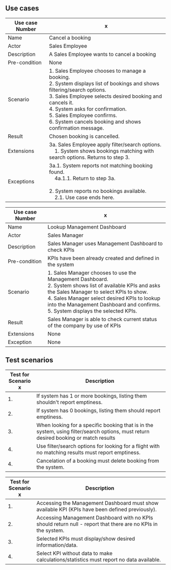 ## Use cases

|Use case Number|x|
|---------------|---|
|Name           |Cancel a booking|
|Actor          |Sales Employee|
|Description    |A Sales Employee wants to cancel a booking|
|Pre-condition  |None|
|Scenario       |1. Sales Employee chooses to manage a booking.<br>2. System displays list of bookings and shows filtering/search options.<br>3. Sales Employee selects desired booking and cancels it.<br>4. System asks for confirmation.<br>5. Sales Employee confirms.<br>6. System cancels booking and shows confirmation message.|
|Result         |Chosen booking is cancelled.|
|Extensions     |3a. Sales Employee apply filter/search options.<br>&nbsp;&nbsp;&nbsp;&nbsp;1. System shows bookings matching with search options. Returns to step 3.<br>|
|Exceptions     |3a.1. System reports not matching booking found.<br> &nbsp;&nbsp;&nbsp;&nbsp;4a.1.1. Return to step 3a.<br><br>2. System reports no bookings available.<br>&nbsp;&nbsp;&nbsp;&nbsp;2.1. Use case ends here.|

|Use case Number|x|
|---------------|---|
|Name           |Lookup Management Dashboard|
|Actor          |Sales Manager|
|Description    |Sales Manager uses Management Dashboard to check KPIs|
|Pre-condition  |KPIs have been already created and defined in the system|
|Scenario       |1. Sales Manager chooses to use the Management Dashboard.<br>2. System shows list of available KPIs and asks the Sales Manager to select KPIs to show.<br>4. Sales Manager select desired KPIs to lookup into the Management Dashboard and confirms.<br>5. System displays the selected KPIs.|
|Result         |Sales Manager is able to check current status of the company by use of KPIs|
|Extensions     |None|
|Exception      |None|

## Test scenarios

|Test for<br>Scenario x|Description|
|----------------------|---|
|1.                    |If system has 1 or more bookings, listing them shouldn't report emptiness.|
|2.                    |If system has 0 bookings, listing them should report emptiness.|
|3.                    |When looking for a specific booking that is in the system, using filter/search options, must return desired booking or match results|
|4.                    |Use filter/search options for looking for a flight with no matching results must report emptiness.|
|4.                    |Cancelation of a booking must delete booking from the system.|

|Test for<br>Scenario x|Description|
|----------------------|---|
|1.                    |Accessing the Management Dashboard must show available KPI (KPIs have been defined previously).|
|2.                    |Accessing Management Dashboard with no KPIs should return null - report that there are no KPIs in the system.|
|3.                    |Selected KPIs must display/show desired information/data.|
|4.                    |Select KPI without data to make calculations/statistics must report no data available.|
